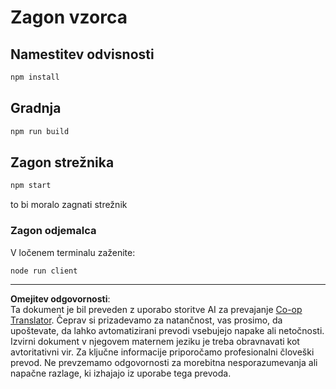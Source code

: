 <!--
CO_OP_TRANSLATOR_METADATA:
{
  "original_hash": "67cc24a3a2d1cdd7d395ed5e67be8557",
  "translation_date": "2025-10-07T01:36:35+00:00",
  "source_file": "03-GettingStarted/11-simple-auth/code/basic/typescript/README.md",
  "language_code": "sl"
}
-->
# Zagon vzorca

## Namestitev odvisnosti

```bash
npm install
```

## Gradnja

```bash
npm run build
```

## Zagon strežnika

```bash
npm start
```

to bi moralo zagnati strežnik

### Zagon odjemalca

V ločenem terminalu zaženite:

```bash
node run client
```

---

**Omejitev odgovornosti**:  
Ta dokument je bil preveden z uporabo storitve AI za prevajanje [Co-op Translator](https://github.com/Azure/co-op-translator). Čeprav si prizadevamo za natančnost, vas prosimo, da upoštevate, da lahko avtomatizirani prevodi vsebujejo napake ali netočnosti. Izvirni dokument v njegovem maternem jeziku je treba obravnavati kot avtoritativni vir. Za ključne informacije priporočamo profesionalni človeški prevod. Ne prevzemamo odgovornosti za morebitna nesporazumevanja ali napačne razlage, ki izhajajo iz uporabe tega prevoda.